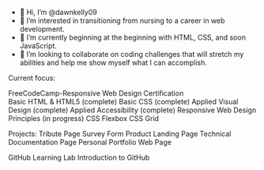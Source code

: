 - 👋 Hi, I’m @dawnkelly09
- 👀 I’m interested in transitioning from nursing to a career in web development.
- 🌱 I’m currently beginning at the beginning with HTML, CSS, and soon JavaScript.
- 💞️ I’m looking to collaborate on coding challenges that will stretch my abilities and help me show myself what I can accomplish.

Current focus: 
<br>

FreeCodeCamp-Responsive Web Design Certification <br>
  Basic HTML & HTML5 (complete)
  Basic CSS (complete)
  Applied Visual Design (complete)
  Applied Accessibility (complete)
  Responsive Web Design Principles (in progress)
  CSS Flexbox
  CSS Grid
  
  Projects:
    Tribute Page
    Survey Form
    Product Landing Page
    Technical Documentation Page
    Personal Portfolio Web Page
    
  GitHub Learning Lab 
    Introduction to GitHub
    
  

<!---
dawnkelly09/dawnkelly09 is a ✨ special ✨ repository because its `README.md` (this file) appears on your GitHub profile.
You can click the Preview link to take a look at your changes.
--->

